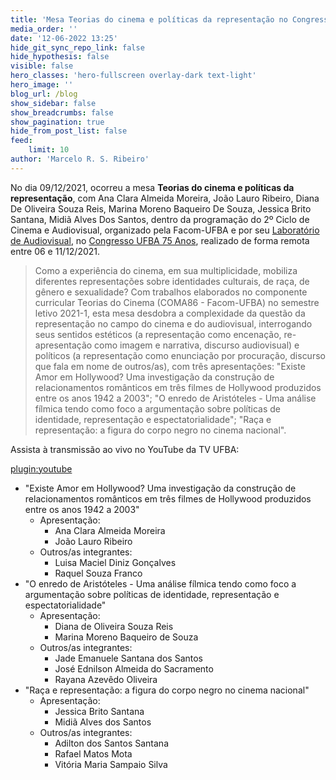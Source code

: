 ```yaml
---
title: 'Mesa Teorias do cinema e políticas da representação no Congresso UFBA 75 Anos'
media_order: ''
date: '12-06-2022 13:25'
hide_git_sync_repo_link: false
hide_hypothesis: false
visible: false
hero_classes: 'hero-fullscreen overlay-dark text-light'
hero_image: ''
blog_url: /blog
show_sidebar: false
show_breadcrumbs: false
show_pagination: true
hide_from_post_list: false
feed:
    limit: 10
author: 'Marcelo R. S. Ribeiro'
---
```


No dia 09/12/2021, ocorreu a mesa **Teorias do cinema e políticas da representação**, com Ana Clara Almeida Moreira, João Lauro Ribeiro, Diana De Oliveira Souza Reis, Marina Moreno Baqueiro De Souza, Jessica Brito Santana, Midiã Alves Dos Santos, dentro da programação do 2º Ciclo de Cinema e Audiovisual, organizado pela Facom-UFBA e por seu [Laboratório de Audiovisual](http://www.labav.facom.ufba.br/), no [Congresso UFBA 75 Anos](https://congresso75anos.ufba.br/), realizado de forma remota entre 06 e 11/12/2021.

> Como a experiência do cinema, em sua multiplicidade, mobiliza diferentes representações sobre identidades culturais, de raça, de gênero e sexualidade? Com trabalhos elaborados no componente curricular Teorias do Cinema (COMA86 - Facom-UFBA) no semestre letivo 2021-1, esta mesa desdobra a complexidade da questão da representação no campo do cinema e do audiovisual, interrogando seus sentidos estéticos (a representação como encenação, re-apresentação como imagem e narrativa, discurso audiovisual) e políticos (a representação como enunciação por procuração, discurso que fala em nome de outros/as), com três apresentações: "Existe Amor em Hollywood? Uma investigação da construção de relacionamentos românticos em três filmes de Hollywood produzidos entre os anos 1942 a 2003"; "O enredo de Aristóteles - Uma análise fílmica tendo como foco a argumentação sobre políticas de identidade, representação e espectatorialidade"; "Raça e representação: a figura do corpo negro no cinema nacional".

Assista à transmissão ao vivo no YouTube da TV UFBA:

[plugin:youtube](https://www.youtube.com/watch?v=1-FcPA6NXVM)

- "Existe Amor em Hollywood? Uma investigação da construção de relacionamentos românticos em três filmes de Hollywood produzidos entre os anos 1942 a 2003"
  - Apresentação:
    - Ana Clara Almeida Moreira
    - João Lauro Ribeiro
  - Outros/as integrantes:
    - Luisa Maciel Diniz Gonçalves
    - Raquel Souza Franco
- "O enredo de Aristóteles - Uma análise fílmica tendo como foco a argumentação sobre políticas de identidade, representação e espectatorialidade"
  - Apresentação:
    - Diana de Oliveira Souza Reis
    - Marina Moreno Baqueiro de Souza
  - Outros/as integrantes:
    - Jade Emanuele Santana dos Santos
    - José Ednilson Almeida do Sacramento
    - Rayana Azevêdo Oliveira
- "Raça e representação: a figura do corpo negro no cinema nacional"
  - Apresentação:
    - Jessica Brito Santana
    - Midiã Alves dos Santos
  - Outros/as integrantes:
    - Adilton dos Santos Santana
    - Rafael Matos Mota
    - Vitória Maria Sampaio Silva
